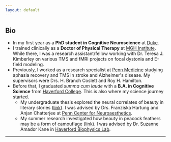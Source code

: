 ```yaml
---
layout: default
---
```

## Bio

- In my first year as a **PhD student in Cognitive Neuroscience** at [Duke](https://dibs.duke.edu/education/graduate/cognitive-neuroscience-admitting-program/). 
- I trained clinically as a **Doctor of Physical Therapy** at [MGH Institute](https://www.mghihp.edu). While there, I was a research assistant/fellow working with Dr. Teresa J. Kimberley on various TMS and fMRI projects on focal dystonia and E-field modeling.
- Previously, I worked as a research specialist at [Penn Medicine](https://www.med.upenn.edu/lcns/) studying aphasia recovery and TMS in stroke and Alzheimer's disease. My supervisors were Drs. H. Branch Coslett and Roy H. Hamilton.  
- Before that, I graduated *summa cum laude* with a **B.A. in Cognitive Science** from [Haverford College](https://www.haverford.edu/). This is also where my science journey started.
  - My undergraduate thesis explored the neural correlates of beauty in literary stories ([link](https://www.nature.com/articles/s42003-021-02926-0)). I was advised by Drs. Franziska Hartung and Anjan Chatterjee at [Penn Center for Neuroaesthetics](https://neuroaesthetics.med.upenn.edu/).
  - My summer research investigated how beauty in peacock feathers may be a form of camouflage ([link](https://journals.plos.org/plosone/article/authors?id=10.1371/journal.pone.0210924)). I was advised by Dr. Suzanne Amador Kane in [Haverford Biophysics Lab](https://www.haverford.edu/users/samador).  

* * *


